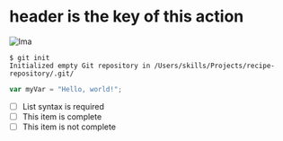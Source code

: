 # header is the key of this action
![Ima](https://assets.cambridge.org/97811076/21312/cover/9781107621312.jpg)
```
$ git init
Initialized empty Git repository in /Users/skills/Projects/recipe-repository/.git/
```
``` javascript
var myVar = "Hello, world!";
```
- [ ] List syntax is required
- [ ] This item is complete
- [ ] This item is not complete
